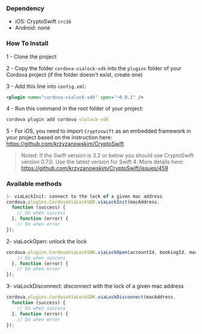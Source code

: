 ### Dependency

* iOS: CryptoSwift `crc16`
* Android: none

### How To Install
1 - Clone the project

2 - Copy the folder `cordova-vialock-sdk` into the `plugins` folder of your Cordova project (if the folder doesn't exist, create one)

3 - Add this line into `config.xml`:
```xml
<plugin name="cordova-vialock-sdk" spec="~0.0.1" />
```

4 - Run this command in the root folder of your project:
```cmd
cordova plugin add cordova-vialock-sdk
```

5 - For iOS, you need to import `Cryptoswift` as an embedded framework in your project based on the instruction here:
https://github.com/krzyzanowskim/CryptoSwift

> Noted: If the Swift version is 3.2 or below you should use CryptoSwift version 0.7.0. Use the latest version for Swift 4. More details here:
https://github.com/krzyzanowskim/CryptoSwift/issues/459

### Available methods

```javascript
1- viaLockInit: connect to the lock of a given mac address
cordova.plugins.CordovaViaLockSDK.viaLockInit(macAddress,
  function (success) {
    // Do when success
  }, function (error) {
    // Do when error
});
```

2- viaLockOpen: unlock the lock
```javascript
cordova.plugins.CordovaViaLockSDK.viaLockOpen(accountId, bookingId, macAddress, authSecret, function (success) {
    // Do when success
  }, function (error) {
    // Do when error
});
```

3- viaLockDisconnect: disconnect with the lock of a given mac address
```javascript
cordova.plugins.CordovaViaLockSDK.viaLockDisconnect(macAddress,
  function (success) {
    // Do when success
  }, function (error) {
    // Do when error
});
```

